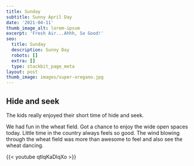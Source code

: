 ```yaml
---
title: Sunday
subtitle: Sunny April Day
date: '2021-04-11'
thumb_image_alt: lorem-ipsum
excerpt: 'Fresh Air...Ahhh, So Good!'
seo:
  title: Sunday
  description: Sunny Day
  robots: []
  extra: []
  type: stackbit_page_meta
layout: post
thumb_image: images/super-oregano.jpg
---
```


## Hide and seek

The kids really enjoyed their short time of hide and seek.

We had fun in the wheat field. Got a chance to enjoy the wide open spaces today. Little time in the country always feels so good. The wind blowing through the wheat field was more than awesome to feel and also see the wheat dancing.

{{< youtube qtIqKaDlqXo >}}
